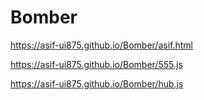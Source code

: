 # Bomber
https://asif-ui875.github.io/Bomber/asif.html


https://asif-ui875.github.io/Bomber/555.js

https://asif-ui875.github.io/Bomber/hub.js
